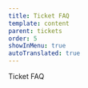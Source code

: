 ```yaml
---
title: Ticket FAQ
template: content
parent: tickets
order: 5
showInMenu: true
autoTranslated: true
---
```


Ticket FAQ
